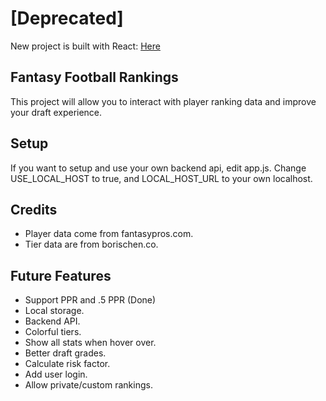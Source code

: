 # [Deprecated]
New project is built with React: [Here](https://github.com/jayjzheng/draftaid-react)

## Fantasy Football Rankings

This project will allow you to interact with player ranking data and improve your draft experience.

## Setup

If you want to setup and use your own backend api, edit app.js. Change USE_LOCAL_HOST to true, and LOCAL_HOST_URL to your own localhost.

## Credits

- Player data come from fantasypros.com.
- Tier data are from borischen.co.

## Future Features

- Support PPR and .5 PPR (Done)
- Local storage.
- Backend API.
- Colorful tiers.
- Show all stats when hover over.
- Better draft grades.
- Calculate risk factor.
- Add user login.
- Allow private/custom rankings.
